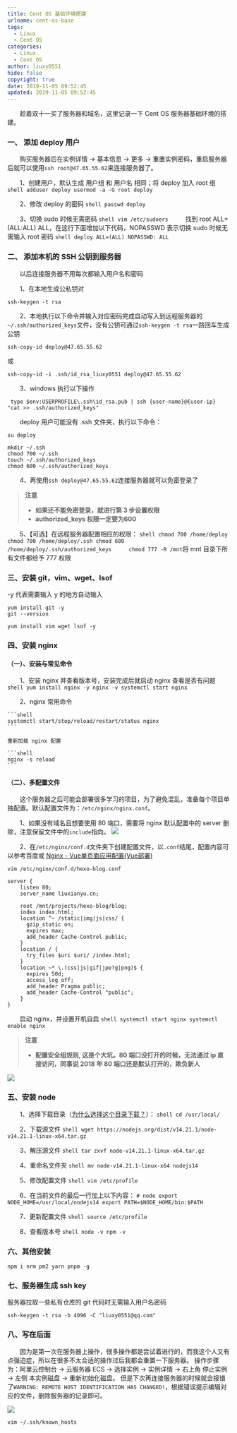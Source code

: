 ```yaml
---
title: Cent OS 基础环境搭建
urlname: cent-os-base
tags:
  - Linux
  - Cent OS
categories:
  - Linux
  - Cent OS
author: liuxy0551
hide: false
copyright: true
date: 2019-11-05 09:52:45
updated: 2019-11-05 09:52:45
---
```



　　趁着双十一买了服务器和域名，这里记录一下 Cent OS 服务器基础环境的搭建。
<!--more-->


### 一、 添加 deploy 用户

　　购买服务器后在实例详情 -> 基本信息 -> 更多 -> 重置实例密码，重启服务器后就可以使用`ssh root@47.65.55.62`来连接服务器了。

　　1、创建用户，默认生成 用户组 和 用户名 相同；将 deploy 加入 root 组
    ```shell
    adduser deploy
    usermod -a -G root deploy
    ```

　　2、修改 deploy 的密码
    ```shell
    passwd deploy
    ```

　　3、切换 sudo 时候无需密码
    ```shell
    vim /etc/sudoers
    ```
　　找到 root ALL=(ALL:ALL) ALL，在这行下面增加以下代码，NOPASSWD 表示切换 sudo 时候无需输入 root 密码
    ```shell
    deploy ALL=(ALL) NOPASSWD: ALL
    ```


### 二、 添加本机的 SSH 公钥到服务器

　　以后连接服务器不用每次都输入用户名和密码

　　1、在本地生成公私钥对

```shell
ssh-keygen -t rsa
```

　　2、本地执行以下命令并输入对应密码完成自动写入到远程服务器的`~/.ssh/authorized_keys`文件，没有公钥可通过`ssh-keygen -t rsa`一路回车生成公钥

```shell
ssh-copy-id deploy@47.65.55.62
```
或
```
ssh-copy-id -i .ssh/id_rsa_liuxy0551 deploy@47.65.55.62
```

　　3、windows 执行以下操作

```shell
 type $env:USERPROFILE\.ssh\id_rsa.pub | ssh {user-name}@{user-ip} "cat >> .ssh/authorized_keys"
```
　　deploy 用户可能没有 .ssh 文件夹，执行以下命令：
```shell
su deploy
```
```shell
mkdir ~/.ssh
chmod 700 ~/.ssh
touch ~/.ssh/authorized_keys
chmod 600 ~/.ssh/authorized_keys
```

　　4、再使用`ssh deploy@47.65.55.62`连接服务器就可以免密登录了

>**注意**
>* **如果还不能免密登录，就进行第 3 步设置权限**
>* **authorized_keys 权限一定要为600**

　　5、【可选】在远程服务器配置相应的权限：
    ```shell
    chmod 700 /home/deploy
    chmod 700 /home/deploy/.ssh
    chmod 600 /home/deploy/.ssh/authorized_keys
    ```
　　`chmod 777 -R /mnt`将 mnt 目录下所有文件都给予 777 权限

### 三、安装 git，vim、wget、lsof
-y 代表需要输入 y 的地方自动输入
```shell
yum install git -y
git --version
```

```shell
yum install vim wget lsof -y
```


### 四、安装 nginx

#### （一）、安装与常见命令

　　1、安装 nginx 并查看版本号，安装完成后就启动 nginx 查看是否有问题
    ```shell
    yum install nginx -y
    nginx -v
    systemctl start nginx
    ```

　　2、nginx 常用命令

    ```shell
    systemctl start/stop/reload/restart/status nginx
    ```

    重新加载 nginx 配置

    ```shell
    nginx -s reload
    ```

#### （二）、多配置文件

　　这个服务器之后可能会部署很多学习的项目，为了避免混乱，准备每个项目单独配置。默认配置文件为：`/etc/nginx/nginx.conf`。

　　1、如果没有域名且想要使用 80 端口，需要将 nginx 默认配置中的 server 删除，注意保留文件中的`include`指向。
![](https://images-hosting.liuxianyu.cn/posts/cent-os-base/1.png)

　　2、在`/etc/nginx/conf.d`文件夹下创建配置文件，以`.conf`结尾，配置内容可以参考百度或 [Nginx - Vue单页面应用配置(Vue部署)](https://github.com/wuyuedefeng/blogs/issues/16)
```shell
vim /etc/nginx/conf.d/hexo-blog.conf
```
```
server {
    listen 80;
    server_name liuxianyu.cn;

    root /mnt/projects/hexo-blog/blog;
    index index.html;
    location ^~ /static|img|js|css/ {
      gzip_static on;
      expires max;
      add_header Cache-Control public;
    }
    location / {
      try_files $uri $uri/ /index.html;
    }
    location ~* \.(css|js|gif|jpe?g|png)$ {
      expires 50d;
      access_log off;
      add_header Pragma public;
      add_header Cache-Control "public";
    }
}
```

　　启动 nginx，并设置开机自启
    ```shell
    systemctl start nginx
    systemctl enable nginx
    ```


>**注意**
>* **配置安全组规则, 这是个大坑。80 端口没打开的时候，无法通过 ip 直接访问，同事说 2018 年 80 端口还是默认打开的，欺负新人**

![](https://images-hosting.liuxianyu.cn/posts/cent-os-base/2.png)


### 五、安装 node

　　1、选择下载目录（[为什么选择这个目录下载？](https://blog.csdn.net/qq_15766181/article/details/80755786)）：
    ```shell
    cd /usr/local/
    ```

　　2、下载源文件
    ```shell
    wget https://nodejs.org/dist/v14.21.1/node-v14.21.1-linux-x64.tar.gz
    ```

　　3、解压源文件
    ```shell
    tar zxvf node-v14.21.1-linux-x64.tar.gz
    ```

　　4、重命名文件夹
    ```shell
    mv node-v14.21.1-linux-x64 nodejs14
    ```

　　5、修改配置文件
    ```shell
    vim /etc/profile
    ```

　　6、在当前文件的最后一行加上以下内容：
    ```
    # node
   export NODE_HOME=/usr/local/nodejs14
   export PATH=$NODE_HOME/bin:$PATH
    ```

　　7、更新配置文件
    ```shell
    source /etc/profile
    ```

　　8、查看版本号
    ```shell
    node -v
    npm -v
    ```


### 六、其他安装

```shell
npm i nrm pm2 yarn pnpm -g
```


### 七、服务器生成 ssh key
服务器拉取一些私有仓库的 git 代码时无需输入用户名密码
```shell
ssh-keygen -t rsa -b 4096 -C "liuxy0551@qq.com"
```


### 八、写在后面

　　因为是第一次在服务器上操作，很多操作都是尝试着进行的，而我这个人又有点强迫症，所以在很多不太合适的操作过后我都会重置一下服务器。
操作步骤为：阿里云控制台 -> 云服务器 ECS -> 选择实例 -> 实例详情 -> 右上角 停止实例 -> 左侧 本实例磁盘 -> 重新初始化磁盘。
但是下次再连接服务器的时候就会报错了`WARNING: REMOTE HOST IDENTIFICATION HAS CHANGED!`，根据错误提示编辑对应的文件，删除服务器的记录即可。

![](https://images-hosting.liuxianyu.cn/posts/cent-os-base/3.png)

```shell
vim ~/.ssh/known_hosts
```
